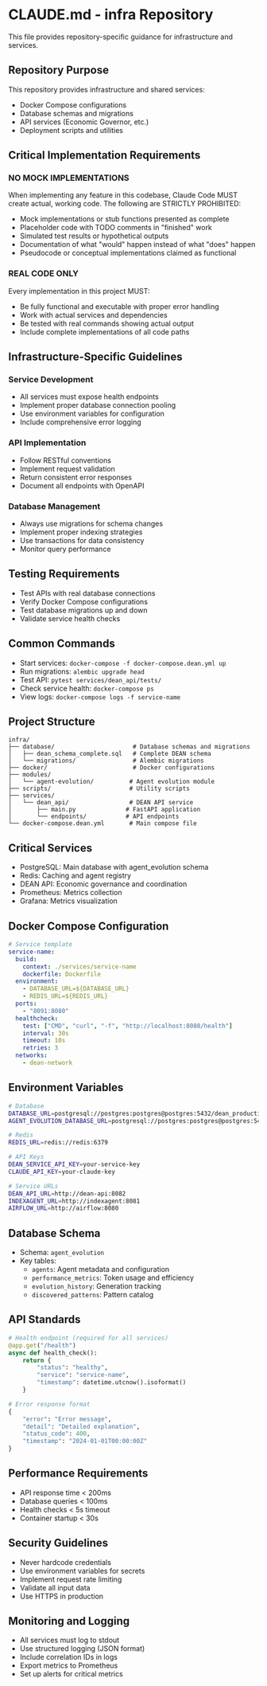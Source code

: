 # CLAUDE.md - infra Repository

This file provides repository-specific guidance for infrastructure and services.

## Repository Purpose
This repository provides infrastructure and shared services:
- Docker Compose configurations
- Database schemas and migrations
- API services (Economic Governor, etc.)
- Deployment scripts and utilities

## Critical Implementation Requirements

### NO MOCK IMPLEMENTATIONS

When implementing any feature in this codebase, Claude Code MUST create actual, working code. The following are STRICTLY PROHIBITED:
- Mock implementations or stub functions presented as complete
- Placeholder code with TODO comments in "finished" work
- Simulated test results or hypothetical outputs
- Documentation of what "would" happen instead of what "does" happen
- Pseudocode or conceptual implementations claimed as functional

### REAL CODE ONLY

Every implementation in this project MUST:
- Be fully functional and executable with proper error handling
- Work with actual services and dependencies
- Be tested with real commands showing actual output
- Include complete implementations of all code paths

## Infrastructure-Specific Guidelines

### Service Development
- All services must expose health endpoints
- Implement proper database connection pooling
- Use environment variables for configuration
- Include comprehensive error logging

### API Implementation
- Follow RESTful conventions
- Implement request validation
- Return consistent error responses
- Document all endpoints with OpenAPI

### Database Management
- Always use migrations for schema changes
- Implement proper indexing strategies
- Use transactions for data consistency
- Monitor query performance

## Testing Requirements
- Test APIs with real database connections
- Verify Docker Compose configurations
- Test database migrations up and down
- Validate service health checks

## Common Commands
- Start services: `docker-compose -f docker-compose.dean.yml up`
- Run migrations: `alembic upgrade head`
- Test API: `pytest services/dean_api/tests/`
- Check service health: `docker-compose ps`
- View logs: `docker-compose logs -f service-name`

## Project Structure
```
infra/
├── database/                      # Database schemas and migrations
│   ├── dean_schema_complete.sql   # Complete DEAN schema
│   └── migrations/                # Alembic migrations
├── docker/                        # Docker configurations
├── modules/
│   └── agent-evolution/          # Agent evolution module
├── scripts/                      # Utility scripts
├── services/
│   └── dean_api/                 # DEAN API service
│       ├── main.py              # FastAPI application
│       └── endpoints/           # API endpoints
└── docker-compose.dean.yml       # Main compose file
```

## Critical Services
- PostgreSQL: Main database with agent_evolution schema
- Redis: Caching and agent registry
- DEAN API: Economic governance and coordination
- Prometheus: Metrics collection
- Grafana: Metrics visualization

## Docker Compose Configuration
```yaml
# Service template
service-name:
  build:
    context: ./services/service-name
    dockerfile: Dockerfile
  environment:
    - DATABASE_URL=${DATABASE_URL}
    - REDIS_URL=${REDIS_URL}
  ports:
    - "8091:8080"
  healthcheck:
    test: ["CMD", "curl", "-f", "http://localhost:8080/health"]
    interval: 30s
    timeout: 10s
    retries: 3
  networks:
    - dean-network
```

## Environment Variables
```bash
# Database
DATABASE_URL=postgresql://postgres:postgres@postgres:5432/dean_production
AGENT_EVOLUTION_DATABASE_URL=postgresql://postgres:postgres@postgres:5432/agent_evolution

# Redis
REDIS_URL=redis://redis:6379

# API Keys
DEAN_SERVICE_API_KEY=your-service-key
CLAUDE_API_KEY=your-claude-key

# Service URLs
DEAN_API_URL=http://dean-api:8082
INDEXAGENT_URL=http://indexagent:8081
AIRFLOW_URL=http://airflow:8080
```

## Database Schema
- Schema: `agent_evolution`
- Key tables:
  - `agents`: Agent metadata and configuration
  - `performance_metrics`: Token usage and efficiency
  - `evolution_history`: Generation tracking
  - `discovered_patterns`: Pattern catalog

## API Standards
```python
# Health endpoint (required for all services)
@app.get("/health")
async def health_check():
    return {
        "status": "healthy",
        "service": "service-name",
        "timestamp": datetime.utcnow().isoformat()
    }

# Error response format
{
    "error": "Error message",
    "detail": "Detailed explanation",
    "status_code": 400,
    "timestamp": "2024-01-01T00:00:00Z"
}
```

## Performance Requirements
- API response time < 200ms
- Database queries < 100ms
- Health checks < 5s timeout
- Container startup < 30s

## Security Guidelines
- Never hardcode credentials
- Use environment variables for secrets
- Implement request rate limiting
- Validate all input data
- Use HTTPS in production

## Monitoring and Logging
- All services must log to stdout
- Use structured logging (JSON format)
- Include correlation IDs in logs
- Export metrics to Prometheus
- Set up alerts for critical metrics
